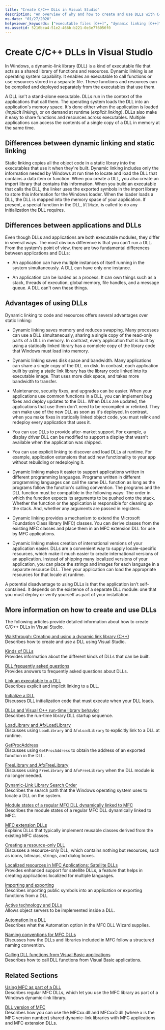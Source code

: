 ```yaml
---
title: "Create C/C++ DLLs in Visual Studio"
description: "An overview of why and how to create and use DLLs with C++ in Visual Studio."
ms.date: "01/27/2020"
helpviewer_keywords: ["executable files [C++]", "dynamic linking [C++]", "linking [C++], dynamic vs. static", "DLLs [C++]", "DLLs [C++], about DLLs"]
ms.assetid: 5216bca4-51e2-466b-b221-0e3e776056f0
---
```

# Create C/C++ DLLs in Visual Studio

In Windows, a dynamic-link library (DLL) is a kind of executable file that acts as a shared library of functions and resources. Dynamic linking is an operating system capability. It enables an executable to call functions or use resources stored in a separate file. These functions and resources can be compiled and deployed separately from the executables that use them.

A DLL isn't a stand-alone executable. DLLs run in the context of the applications that call them. The operating system loads the DLL into an application's memory space. It's done either when the application is loaded (*implicit linking*), or on demand at runtime (*explicit linking*). DLLs also make it easy to share functions and resources across executables. Multiple applications can access the contents of a single copy of a DLL in memory at the same time.

## Differences between dynamic linking and static linking

Static linking copies all the object code in a static library into the executables that use it when they're built. Dynamic linking includes only the information needed by Windows at run time to locate and load the DLL that contains a data item or function. When you create a DLL, you also create an import library that contains this information. When you build an executable that calls the DLL, the linker uses the exported symbols in the import library to store this information for the Windows loader. When the loader loads a DLL, the DLL is mapped into the memory space of your application. If present, a special function in the DLL, `DllMain`, is called to do any initialization the DLL requires.

<a name="differences-between-applications-and-dlls"></a>

## Differences between applications and DLLs

Even though DLLs and applications are both executable modules, they differ in several ways. The most obvious difference is that you can't run a DLL. From the system's point of view, there are two fundamental differences between applications and DLLs:

- An application can have multiple instances of itself running in the system simultaneously. A DLL can have only one instance.

- An application can be loaded as a process. It can own things such as a stack, threads of execution, global memory, file handles, and a message queue. A DLL can't own these things.

<a name="advantages-of-using-dlls"></a>

## Advantages of using DLLs

Dynamic linking to code and resources offers several advantages over static linking:

- Dynamic linking saves memory and reduces swapping. Many processes can use a DLL simultaneously, sharing a single copy of the read-only parts of a DLL in memory. In contrast, every application that is built by using a statically linked library has a complete copy of the library code that Windows must load into memory.

- Dynamic linking saves disk space and bandwidth. Many applications can share a single copy of the DLL on disk. In contrast, each application built by using a static link library has the library code linked into its executable image. That uses more disk space, and takes more bandwidth to transfer.

- Maintenance, security fixes, and upgrades can be easier. When your applications use common functions in a DLL, you can implement bug fixes and deploy updates to the DLL. When DLLs are updated, the applications that use them don't need to be recompiled or relinked. They can make use of the new DLL as soon as it's deployed. In contrast, when you make fixes in statically linked object code, you must relink and redeploy every application that uses it.

- You can use DLLs to provide after-market support. For example, a display driver DLL can be modified to support a display that wasn't available when the application was shipped.

- You can use explicit linking to discover and load DLLs at runtime. For example, application extensions that add new functionality to your app without rebuilding or redeploying it.

- Dynamic linking makes it easier to support applications written in different programming languages. Programs written in different programming languages can call the same DLL function as long as the programs follow the function's calling convention. The programs and the DLL function must be compatible in the following ways: The order in which the function expects its arguments to be pushed onto the stack. Whether the function or the application is responsible for cleaning up the stack. And, whether any arguments are passed in registers.

- Dynamic linking provides a mechanism to extend the Microsoft Foundation Class library (MFC) classes. You can derive classes from the existing MFC classes and place them in an MFC extension DLL for use by MFC applications.

- Dynamic linking makes creation of international versions of your application easier. DLLs are a convenient way to supply locale-specific resources, which make it much easier to create international versions of an application. Instead of shipping many localized versions of your application, you can place the strings and images for each language in a separate resource DLL. Then your application can load the appropriate resources for that locale at runtime.

A potential disadvantage to using DLLs is that the application isn't self-contained. It depends on the existence of a separate DLL module: one that you must deploy or verify yourself as part of your installation.

## More information on how to create and use DLLs

The following articles provide detailed information about how to create C/C++ DLLs in Visual Studio.

[Walkthrough: Creating and using a dynamic link library (C++)](walkthrough-creating-and-using-a-dynamic-link-library-cpp.md)\
Describes how to create and use a DLL using Visual Studio.

[Kinds of DLLs](kinds-of-dlls.md)\
Provides information about the different kinds of DLLs that can be built.

[DLL frequently asked questions](dll-frequently-asked-questions.yml)\
Provides answers to frequently asked questions about DLLs.

[Link an executable to a DLL](linking-an-executable-to-a-dll.md)\
Describes explicit and implicit linking to a DLL.

[Initialize a DLL](run-time-library-behavior.md#initializing-a-dll)\
Discusses DLL initialization code that must execute when your DLL loads.

[DLLs and Visual C++ run-time library behavior](run-time-library-behavior.md)\
Describes the run-time library DLL startup sequence.

[LoadLibrary and AfxLoadLibrary](loadlibrary-and-afxloadlibrary.md)\
Discusses using `LoadLibrary` and `AfxLoadLibrary` to explicitly link to a DLL at runtime.

[GetProcAddress](getprocaddress.md)\
Discusses using `GetProcAddress` to obtain the address of an exported function in the DLL.

[FreeLibrary and AfxFreeLibrary](freelibrary-and-afxfreelibrary.md)\
Discusses using `FreeLibrary` and `AfxFreeLibrary` when the DLL module is no longer needed.

[Dynamic-Link Library Search Order](/windows/win32/Dlls/dynamic-link-library-search-order)\
Describes the search path that the Windows operating system uses to locate a DLL on the system.

[Module states of a regular MFC DLL dynamically linked to MFC](module-states-of-a-regular-dll-dynamically-linked-to-mfc.md)\
Describes the module states of a regular MFC DLL dynamically linked to MFC.

[MFC extension DLLs](extension-dlls-overview.md)\
Explains DLLs that typically implement reusable classes derived from the existing MFC classes.

[Creating a resource-only DLL](creating-a-resource-only-dll.md)\
Discusses a resource-only DLL, which contains nothing but resources, such as icons, bitmaps, strings, and dialog boxes.

[Localized resources in MFC Applications: Satellite DLLs](localized-resources-in-mfc-applications-satellite-dlls.md)\
Provides enhanced support for satellite DLLs, a feature that helps in creating applications localized for multiple languages.

[Importing and exporting](importing-and-exporting.md)\
Describes importing public symbols into an application or exporting functions from a DLL

[Active technology and DLLs](active-technology-and-dlls.md)\
Allows object servers to be implemented inside a DLL.

[Automation in a DLL](automation-in-a-dll.md)\
Describes what the Automation option in the MFC DLL Wizard supplies.

[Naming conventions for MFC DLLs](../mfc/mfc-library-versions.md#mfc-static-library-naming-conventions)\
Discusses how the DLLs and libraries included in MFC follow a structured naming convention.

[Calling DLL functions from Visual Basic applications](calling-dll-functions-from-visual-basic-applications.md)\
Describes how to call DLL functions from Visual Basic applications.

## Related Sections

[Using MFC as part of a DLL](../mfc/tn011-using-mfc-as-part-of-a-dll.md)\
Describes regular MFC DLLs, which let you use the MFC library as part of a Windows dynamic-link library.

[DLL version of MFC](../mfc/tn033-dll-version-of-mfc.md)\
Describes how you can use the MFCxx.dll and MFCxxD.dll (where x is the MFC version number) shared dynamic-link libraries with MFC applications and MFC extension DLLs.

